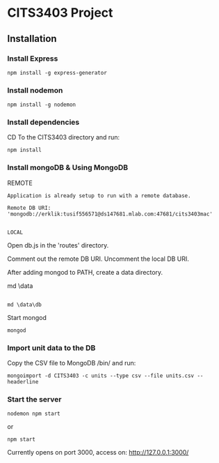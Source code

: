 # CITS3403 Project

## Installation

### Install Express
```
npm install -g express-generator
```

### Install nodemon
```
npm install -g nodemon
```

### Install dependencies
CD To the CITS3403 directory and run:
```
npm install
```

### Install mongoDB & Using MongoDB
REMOTE
```
Application is already setup to run with a remote database.

Remote DB URI: 'mongodb://erklik:tusif556571@ds147681.mlab.com:47681/cits3403mac'


LOCAL
```
Open db.js in the 'routes' directory.

Comment out the remote DB URI.
Uncomment the local DB URI.

After adding mongod to PATH, create a data directory.

md \data
```

md \data\db
```
Start mongod
```
mongod
```
### Import unit data to the DB
Copy the CSV file to MongoDB /bin/ and run:
```
mongoimport -d CITS3403 -c units --type csv --file units.csv --headerline
```
### Start the server
```
nodemon npm start
```
or
```
npm start
```
Currently opens on port 3000, access on:
http://127.0.0.1:3000/
